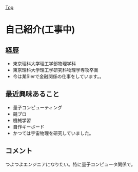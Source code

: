 [Top](https://malibu-cola.github.io/Hg-Web/)

# 自己紹介(工事中)

## 経歴

- 東京理科大学理工学部物理学科
- 東京理科大学理工学研究科物理学専攻卒業
- 今は某SIerで金融関係の仕事をしています。。

## 最近興味あること

- 量子コンピューティング
- 競プロ
- 機械学習
- 自作キーボード
- かつては宇宙物理を研究していました。

## コメント

つよつよエンジニアになりたい。特に量子コンピュータ関係で。